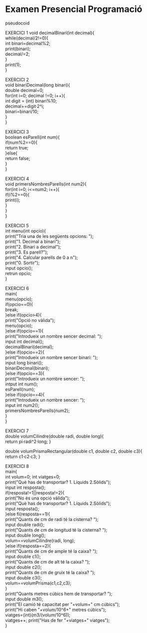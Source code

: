 # Examen Presencial Programació

pseudocoid

EXERCICI 1
void decimalBinari(int decimal){  
    while(decimal/2!=0){  
        int binari=decimal%2;  
        print(binari);  
        decimal/=2;  
    }  
    print(1);  
}

EXERCICI 2  
void binariDecimal(long binari){  
    double decimal=0;  
    for(int i=0; decimal !=0; i++){  
        int digit = (int) binari%10;  
        decimal+=digit·2^i;  
        binari=binari/10;  
    }  
}
        
EXERCICI 3  
boolean esParell(int num){  
    if(num%2==0){  
        return true;  
    }else{  
    return false;  
    }  
}

EXERCICI 4  
void primersNombresParells(int num2){  
    for(int i=0; i<=num2; i++){  
        if(i%2==0){  
            print(i);  
        }  
    }  
}

EXERCICI 5  
int menu(int opcio){  
    print("Tria una de les següents opcions: ");  
    print("1. Decimal a binari");  
    print("2. Binari a decimal");  
    print("3. Es parell?");  
    print("4. Calcular parells de 0 a n");  
    print("0. Sortir");  
    input opcio();  
    retrun opcio;  
}

EXERCICI 6  
main{  
    menu(opcio);  
    if(opcio==0){  
        break;  
    }else if(opcio>4){  
        print("Opció no vàlida");  
        menu(opcio);  
    }else if(opcio==1){  
        print("Introdueix un nombre sencer decimal: ");  
        input int decimal();  
        decimalBinari(decimal);  
    }else if(opcio==2){  
        print("Introdueix un nombre sencer binari: ");  
        input long binari();   
        binariDecimal(binari);  
    }else if(opcio==3){   
        print("Introdueix un nombre sencer: ");  
        intput int num();  
        esParell(num);  
    }else if(opcio==4){  
        print("Introdueix un nombre sencer: ");  
        input int num2();  
        primersNombresParells(num2);  
    }  
    }

EXERCICI 7  
double volumCilindre(double radi, double long){  
    return pi·radi^2·long;
}

double volumPrismaRectangular(double c1, double c2, double c3){  
    return c1·c2·c3;
}

EXERCICI 8  
main{  
    int volum=0; int viatges=0;  
    print("Què has de transportar? 1. Líquids 2.Sòlids");  
    input int resposta();  
    if(resposta!=1||resposta!=2){  
        print("No és una opció vàlida");  
        print("Què has de transportar? 1. Líquids 2.Sòlids");  
        input resposta();  
    }else fi(resposta==1){  
        print("Quants de cm de radi té la cisterna? ");  
        input double radi();  
        print("Quants de cm de longitud té la cisterna? ");  
        input double long();  
        volum==volumCilindre(radi, long);  
    }else if(resposta==2){  
        print("Quants de cm de ample té la caixa? ");   
        input double c1();  
        print("Quants de cm de alt té la caixa? ");  
        input double c2();  
        print("Quants de cm de gruix té la caixa? ");  
        input double c3();  
        volum==volumPrisma(c1,c2,c3);  
    }  
    print("Quants metres cúbics hem de transportar? ");  
    input double m3();  
    print("El camió té capacitat per "+volum+" cm cúbics");  
    print("Hi caben "+volum/10^6+" metres cúbics");  
    viatges=(int)(m3/(volum/10^6));  
    viatges++;
    print("Has de fer "+viatges+" viatges");  
}
